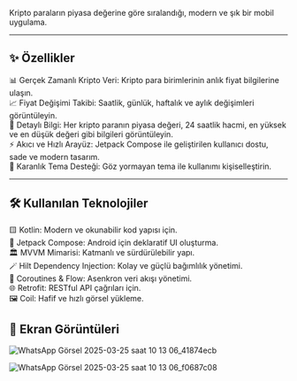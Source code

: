 
Kripto paraların piyasa değerine göre sıralandığı, modern ve şık bir mobil uygulama.

---

## ✨ Özellikler

📊 Gerçek Zamanlı Kripto Veri: Kripto para birimlerinin anlık fiyat bilgilerine ulaşın.  
📈 Fiyat Değişimi Takibi: Saatlik, günlük, haftalık ve aylık değişimleri görüntüleyin.  
📄 Detaylı Bilgi: Her kripto paranın piyasa değeri, 24 saatlik hacmi, en yüksek ve en düşük değeri gibi bilgileri görüntüleyin.  
⚡ Akıcı ve Hızlı Arayüz: Jetpack Compose ile geliştirilen kullanıcı dostu, sade ve modern tasarım.  
🌙 Karanlık Tema Desteği: Göz yormayan tema ile kullanımı kişiselleştirin.  

---

## 🛠️ Kullanılan Teknolojiler

🟨 Kotlin: Modern ve okunabilir kod yapısı için.  
🧩 Jetpack Compose: Android için deklaratif UI oluşturma.  
🏛 MVVM Mimarisi: Katmanlı ve sürdürülebilir yapı.  
🪄 Hilt Dependency Injection: Kolay ve güçlü bağımlılık yönetimi.  
🌊 Coroutines & Flow: Asenkron veri akışı yönetimi.  
🌐 Retrofit: RESTful API çağrıları için.  
🖼 Coil: Hafif ve hızlı görsel yükleme.  



## 📸 Ekran Görüntüleri








![WhatsApp Görsel 2025-03-25 saat 10 13 06_41874ecb](https://github.com/user-attachments/assets/9b409740-d4c5-4536-8a36-0ecc07aedfe9)

![WhatsApp Görsel 2025-03-25 saat 10 13 06_f0687c08](https://github.com/user-attachments/assets/936817da-648b-42c6-843b-1908d5e35d4c)

